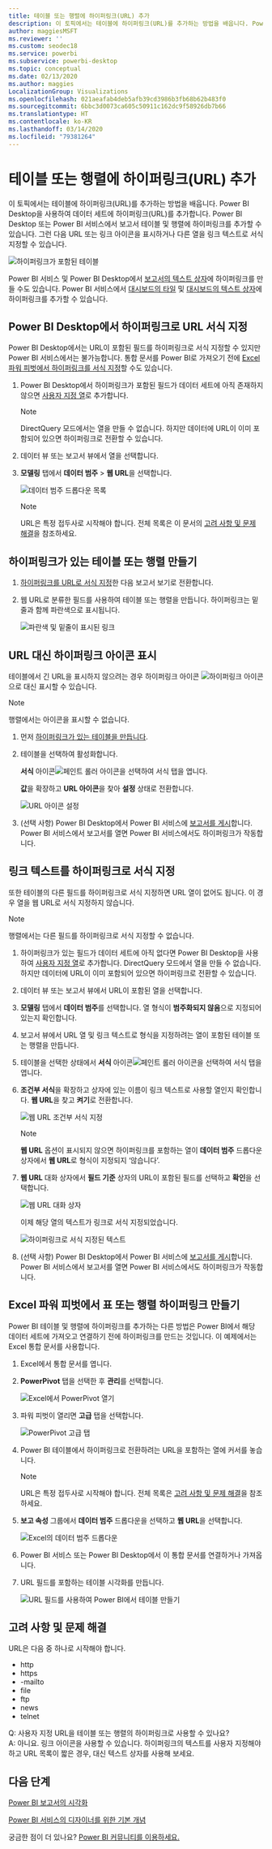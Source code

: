 ```yaml
---
title: 테이블 또는 행렬에 하이퍼링크(URL) 추가
description: 이 토픽에서는 테이블에 하이퍼링크(URL)를 추가하는 방법을 배웁니다. Power BI Desktop을 사용하여 데이터 세트에 하이퍼링크(URL)를 추가합니다. 그런 다음 Power BI Desktop 또는 Power BI 서비스에서 보고서 테이블 및 행렬에 하이퍼링크를 추가할 수 있습니다.
author: maggiesMSFT
ms.reviewer: ''
ms.custom: seodec18
ms.service: powerbi
ms.subservice: powerbi-desktop
ms.topic: conceptual
ms.date: 02/13/2020
ms.author: maggies
LocalizationGroup: Visualizations
ms.openlocfilehash: 021aeafab4deb5afb39cd3986b3fb68b62b483f0
ms.sourcegitcommit: 6bbc3d0073ca605c50911c162dc9f58926db7b66
ms.translationtype: HT
ms.contentlocale: ko-KR
ms.lasthandoff: 03/14/2020
ms.locfileid: "79381264"
---
```

# <a name="add-hyperlinks-urls-to-a-table-or-matrix"></a>테이블 또는 행렬에 하이퍼링크(URL) 추가
이 토픽에서는 테이블에 하이퍼링크(URL)를 추가하는 방법을 배웁니다. Power BI Desktop을 사용하여 데이터 세트에 하이퍼링크(URL)를 추가합니다. Power BI Desktop 또는 Power BI 서비스에서 보고서 테이블 및 행렬에 하이퍼링크를 추가할 수 있습니다. 그런 다음 URL 또는 링크 아이콘을 표시하거나 다른 열을 링크 텍스트로 서식 지정할 수 있습니다.

![하이퍼링크가 포함된 테이블](media/power-bi-hyperlinks-in-tables/power-bi-url-link-text.png)

Power BI 서비스 및 Power BI Desktop에서 [보고서의 텍스트 상자](service-add-hyperlink-to-text-box.md)에 하이퍼링크를 만들 수도 있습니다. Power BI 서비스에서 [대시보드의 타일](service-dashboard-edit-tile.md) 및 [대시보드의 텍스트 상자](service-dashboard-add-widget.md)에 하이퍼링크를 추가할 수 있습니다. 


## <a name="format-a-url-as-a-hyperlink-in-power-bi-desktop"></a>Power BI Desktop에서 하이퍼링크로 URL 서식 지정

Power BI Desktop에서는 URL이 포함된 필드를 하이퍼링크로 서식 지정할 수 있지만 Power BI 서비스에서는 불가능합니다. 통합 문서를 Power BI로 가져오기 전에 [Excel 파워 피벗에서 하이퍼링크를 서식 지정](#create-a-table-or-matrix-hyperlink-in-excel-power-pivot)할 수도 있습니다.

1. Power BI Desktop에서 하이퍼링크가 포함된 필드가 데이터 세트에 아직 존재하지 않으면 [사용자 지정 열](desktop-common-query-tasks.md)로 추가합니다.

    > [!NOTE]
    > DirectQuery 모드에서는 열을 만들 수 없습니다.  하지만 데이터에 URL이 이미 포함되어 있으면 하이퍼링크로 전환할 수 있습니다.

2. 데이터 뷰 또는 보고서 뷰에서 열을 선택합니다. 

3. **모델링** 탭에서 **데이터 범주** > **웹 URL**을 선택합니다.
   
    ![데이터 범주 드롭다운 목록](media/power-bi-hyperlinks-in-tables/power-bi-format-web-url.png)

    > [!NOTE]
    > URL은 특정 접두사로 시작해야 합니다. 전체 목록은 이 문서의 [고려 사항 및 문제 해결](#considerations-and-troubleshooting)을 참조하세요.

## <a name="create-a-table-or-matrix-with-a-hyperlink"></a>하이퍼링크가 있는 테이블 또는 행렬 만들기

1. [하이퍼링크를 URL로 서식 지정](#format-a-url-as-a-hyperlink-in-power-bi-desktop)한 다음 보고서 보기로 전환합니다.
2. 웹 URL로 분류한 필드를 사용하여 테이블 또는 행렬을 만듭니다. 하이퍼링크는 밑줄과 함께 파란색으로 표시됩니다.

    ![파란색 및 밑줄이 표시된 링크](media/power-bi-hyperlinks-in-tables/power-bi-url-blue-underline.png)


## <a name="display-a-hyperlink-icon-instead-of-a-url"></a>URL 대신 하이퍼링크 아이콘 표시

테이블에서 긴 URL을 표시하지 않으려는 경우 하이퍼링크 아이콘 ![하이퍼링크 아이콘](media/power-bi-hyperlinks-in-tables/power-bi-hyperlink-icon.png) 으로 대신 표시할 수 있습니다. 

> [!NOTE]
> 행렬에서는 아이콘을 표시할 수 없습니다.
   
1. 먼저 [하이퍼링크가 있는 테이블을 만듭니다](#create-a-table-or-matrix-with-a-hyperlink).

2. 테이블을 선택하여 활성화합니다.

    **서식** 아이콘![페인트 롤러 아이콘](media/power-bi-hyperlinks-in-tables/power-bi-paintroller.png)을 선택하여 서식 탭을 엽니다.

    **값**을 확장하고 **URL 아이콘**을 찾아 **설정** 상태로 전환합니다.

    ![URL 아이콘 설정](media/power-bi-hyperlinks-in-tables/power-bi-url-icon-on.png)

1. (선택 사항) Power BI Desktop에서 Power BI 서비스에 [보고서를 게시](desktop-upload-desktop-files.md)합니다. Power BI 서비스에서 보고서를 열면 Power BI 서비스에서도 하이퍼링크가 작동합니다.

## <a name="format-link-text-as-a-hyperlink"></a>링크 텍스트를 하이퍼링크로 서식 지정

또한 테이블의 다른 필드를 하이퍼링크로 서식 지정하면 URL 열이 없어도 됩니다. 이 경우 열을 웹 URL로 서식 지정하지 않습니다.

> [!NOTE]
> 행렬에서는 다른 필드를 하이퍼링크로 서식 지정할 수 없습니다.

1. 하이퍼링크가 있는 필드가 데이터 세트에 아직 없다면 Power BI Desktop을 사용하여 [사용자 지정 열](desktop-common-query-tasks.md)로 추가합니다. DirectQuery 모드에서 열을 만들 수 없습니다.  하지만 데이터에 URL이 이미 포함되어 있으면 하이퍼링크로 전환할 수 있습니다.

2. 데이터 뷰 또는 보고서 뷰에서 URL이 포함된 열을 선택합니다. 

3. **모델링** 탭에서 **데이터 범주**를 선택합니다. 열 형식이 **범주화되지 않음**으로 지정되어 있는지 확인합니다.

2. 보고서 뷰에서 URL 열 및 링크 텍스트로 형식을 지정하려는 열이 포함된 테이블 또는 행렬을 만듭니다.

3. 테이블을 선택한 상태에서 **서식** 아이콘![페인트 롤러 아이콘](media/power-bi-hyperlinks-in-tables/power-bi-paintroller.png)을 선택하여 서식 탭을 엽니다.

4. **조건부 서식**을 확장하고 상자에 있는 이름이 링크 텍스트로 사용할 열인지 확인합니다. **웹 URL**을 찾고 **켜기**로 전환합니다.

    ![웹 URL 조건부 서식 지정](media/power-bi-hyperlinks-in-tables/power-bi-format-conditional-web-url.png)

    > [!NOTE]
    > **웹 URL** 옵션이 표시되지 않으면 하이퍼링크를 포함하는 열이 **데이터 범주** 드롭다운 상자에서 **웹 URL**로 형식이 지정되지 ‘않습니다’. 

5. **웹 URL** 대화 상자에서 **필드 기준** 상자의 URL이 포함된 필드를 선택하고 **확인**을 선택합니다.

    ![웹 URL 대화 상자](media/power-bi-hyperlinks-in-tables/power-bi-format-web-url-dialog.png)

    이제 해당 열의 텍스트가 링크로 서식 지정되었습니다.

    ![하이퍼링크로 서식 지정된 텍스트](media/power-bi-hyperlinks-in-tables/power-bi-url-link-text.png)

1. (선택 사항) Power BI Desktop에서 Power BI 서비스에 [보고서를 게시](desktop-upload-desktop-files.md)합니다. Power BI 서비스에서 보고서를 열면 Power BI 서비스에서도 하이퍼링크가 작동합니다.

## <a name="create-a-table-or-matrix-hyperlink-in-excel-power-pivot"></a>Excel 파워 피벗에서 표 또는 행렬 하이퍼링크 만들기

Power BI 테이블 및 행렬에 하이퍼링크를 추가하는 다른 방법은 Power BI에서 해당 데이터 세트에 가져오고 연결하기 전에 하이퍼링크를 만드는 것입니다. 이 예제에서는 Excel 통합 문서를 사용합니다.

1. Excel에서 통합 문서를 엽니다.
2. **PowerPivot** 탭을 선택한 후 **관리**를 선택합니다.
   
   ![Excel에서 PowerPivot 열기](media/power-bi-hyperlinks-in-tables/createhyperlinkinpowerpivot2.png)
1. 파워 피벗이 열리면 **고급** 탭을 선택합니다.
   
   ![PowerPivot 고급 탭](media/power-bi-hyperlinks-in-tables/createhyperlinkinpowerpivot3.png)
4. Power BI 테이블에서 하이퍼링크로 전환하려는 URL을 포함하는 열에 커서를 놓습니다.
   
   > [!NOTE]
   > URL은 특정 접두사로 시작해야 합니다. 전체 목록은 [고려 사항 및 문제 해결](#considerations-and-troubleshooting)을 참조하세요.
   > 
   
5. **보고 속성** 그룹에서 **데이터 범주** 드롭다운을 선택하고 **웹 URL**을 선택합니다. 
   
   ![Excel의 데이터 범주 드롭다운](media/power-bi-hyperlinks-in-tables/createhyperlinksnew.png)

6. Power BI 서비스 또는 Power BI Desktop에서 이 통합 문서를 연결하거나 가져옵니다.
7. URL 필드를 포함하는 테이블 시각화를 만듭니다.
   
   ![URL 필드를 사용하여 Power BI에서 테이블 만들기](media/power-bi-hyperlinks-in-tables/hyperlinksintables.gif)

## <a name="considerations-and-troubleshooting"></a>고려 사항 및 문제 해결

URL은 다음 중 하나로 시작해야 합니다.
- http
- https
- -mailto
- file
- ftp
- news
- telnet

Q: 사용자 지정 URL을 테이블 또는 행렬의 하이퍼링크로 사용할 수 있나요?    
A: 아니요. 링크 아이콘을 사용할 수 있습니다. 하이퍼링크의 텍스트를 사용자 지정해야 하고 URL 목록이 짧은 경우, 대신 텍스트 상자를 사용해 보세요.


## <a name="next-steps"></a>다음 단계
[Power BI 보고서의 시각화](visuals/power-bi-report-visualizations.md)

[Power BI 서비스의 디자이너를 위한 기본 개념](service-basic-concepts.md)

궁금한 점이 더 있나요? [Power BI 커뮤니티를 이용하세요.](https://community.powerbi.com/)

